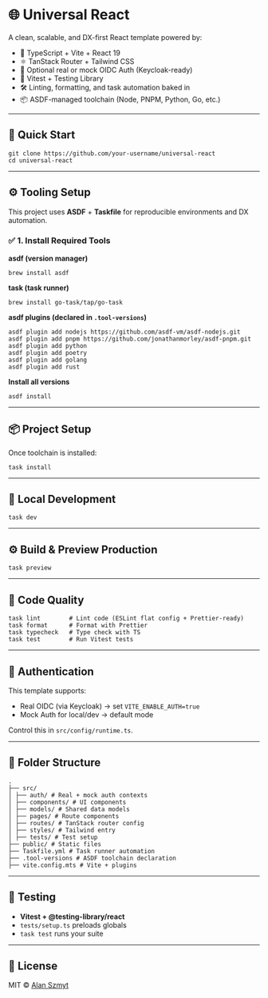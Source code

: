 # 🌐 Universal React

A clean, scalable, and DX-first React template powered by:

- 🧠 TypeScript + Vite + React 19
- ⚛️ TanStack Router + Tailwind CSS
- 🔐 Optional real or mock OIDC Auth (Keycloak-ready)
- 🧪 Vitest + Testing Library
- 🛠️ Linting, formatting, and task automation baked in
- 📦 ASDF-managed toolchain (Node, PNPM, Python, Go, etc.)

---

## 🚀 Quick Start

```shell
git clone https://github.com/your-username/universal-react
cd universal-react
```

---

## ⚙️ Tooling Setup

This project uses **ASDF** + **Taskfile** for reproducible environments and DX automation.

### ✅ 1. Install Required Tools

**asdf (version manager)**
```shell
brew install asdf
```

**task (task runner)**
```
brew install go-task/tap/go-task
```

**asdf plugins (declared in `.tool-versions`)**
```
asdf plugin add nodejs https://github.com/asdf-vm/asdf-nodejs.git
asdf plugin add pnpm https://github.com/jonathanmorley/asdf-pnpm.git
asdf plugin add python
asdf plugin add poetry
asdf plugin add golang
asdf plugin add rust
```

**Install all versions**
```
asdf install
```

---

## 📦 Project Setup

Once toolchain is installed:

```
task install
```

---

## 🧪 Local Development

```
task dev
```

---

## ⚙️ Build & Preview Production

```
task preview
```

---

## 🧼 Code Quality

```
task lint        # Lint code (ESLint flat config + Prettier-ready)
task format      # Format with Prettier
task typecheck   # Type check with TS
task test        # Run Vitest tests
```

---

## 🔐 Authentication

This template supports:

- Real OIDC (via Keycloak) → set `VITE_ENABLE_AUTH=true`
- Mock Auth for local/dev → default mode

Control this in `src/config/runtime.ts`.

---

## 📁 Folder Structure

```shell
.
├── src/
│ ├── auth/ # Real + mock auth contexts
│ ├── components/ # UI components
│ ├── models/ # Shared data models
│ ├── pages/ # Route components
│ ├── routes/ # TanStack router config
│ ├── styles/ # Tailwind entry
│ ├── tests/ # Test setup
├── public/ # Static files
├── Taskfile.yml # Task runner automation
├── .tool-versions # ASDF toolchain declaration
├── vite.config.mts # Vite + plugins
```


---

## 🧪 Testing

- **Vitest + @testing-library/react**
- `tests/setup.ts` preloads globals
- `task test` runs your suite

---

## 📌 License

MIT © [Alan Szmyt](https://github.com/szmyty)
